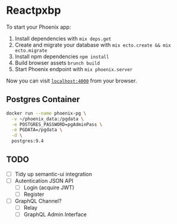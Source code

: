 # Reactpxbp

To start your Phoenix app:

  1. Install dependencies with `mix deps.get`
  2. Create and migrate your database with `mix ecto.create && mix ecto.migrate`
  3. Install npm dependencies `npm install`
  4. Build browser assets `brunch build`
  5. Start Phoenix endpoint with `mix phoenix.server`

Now you can visit [`localhost:4000`](http://localhost:4000) from your browser.


## Postgres Container

```bash
docker run --name phoenix-pg \
  -v ~/phoenix_data:/pgdata \
  -e POSTGRES_PASSWORD=pgAdminPass \
  -e PGDATA=/pgdata \
  -d \
  postgres:9.4

```
## TODO
- [ ] Tidy up semantic-ui integration
- [ ] Autentication JSON API
  - [ ] Login (acquire JWT)
  - [ ] Register
- [ ] GraphQL Channel?
  - [ ] Relay
  - [ ] GraphQL Admin Interface